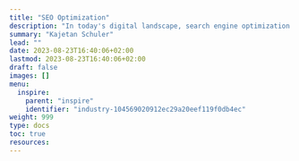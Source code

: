 ```yaml
---
title: "SEO Optimization"
description: "In today's digital landscape, search engine optimization (SEO) is critical for driving website traffic and online visibility. However, SEO is a complex, multi-layered process that requires continuous monitoring, analysis, and adjustments. This challenge focuses on building an AI-powered, multi-agent system that automates SEO processes—from keyword discovery to content optimization, technical audits, and performance tracking"
summary: "Kajetan Schuler"
lead: ""
date: 2023-08-23T16:40:06+02:00
lastmod: 2023-08-23T16:40:06+02:00
draft: false
images: []
menu:
  inspire:
    parent: "inspire"
    identifier: "industry-104569020912ec29a20eef119f0db4ec"
weight: 999
type: docs
toc: true
resources:
---
```

